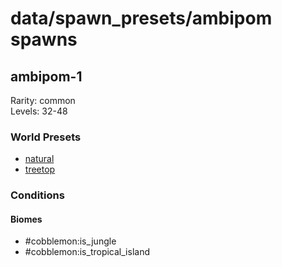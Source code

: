# data/spawn_presets/ambipom spawns  
  
## ambipom-1  
Rarity: common  
Levels: 32-48  
  
### World Presets  
* [natural](/data/world_presets/natural.md)  
* [treetop](/data/world_presets/treetop.md)  
  
### Conditions  
  
#### Biomes  
  * #cobblemon:is_jungle
  * #cobblemon:is_tropical_island
  
